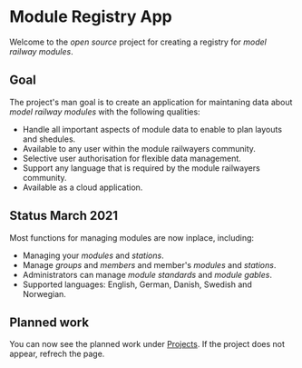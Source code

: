 # Module Registry App
Welcome to the *open source* project for creating a registry for *model railway modules*.

## Goal
The project's man goal is to create an application 
for maintaning data about *model railway modules* with the following qualities:
- Handle all important aspects of module data to enable to plan layouts and shedules.
- Available to any user within the module railwayers community.
- Selective user authorisation for flexible data management.
- Support any language that is required by the module railwayers community.
- Available as a cloud application.

## Status March 2021
Most functions for managing modules are now inplace, including:
* Managing your *modules* and *stations*.
* Manage *groups* and *members* and member's *modules* and *stations*.
* Administrators can manage *module standards* and *module gables*.
* Supported languages: English, German, Danish, Swedish and Norwegian.

## Planned work
You can now see the planned work under [Projects](https://github.com/tellurianinteractive/Tellurian.Trains.ModulesRegistryApp/projects/1). If the project does not appear, refrech the page.
